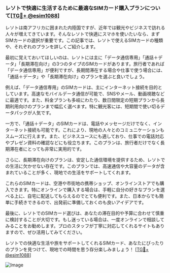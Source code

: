 ### レソトで快適に生活するために最適なSIMカード購入プランについて[[TG💪+ @esim1088](https://t.me/s/esim1088)]

レソトは南アフリカに囲まれた内陸国ですが、近年では観光やビジネスで訪れる人々が増えてきています。そんなレソトで快適にスマホを使いたいなら、まずSIMカードの選択が重要です。この記事では、レソトで使えるSIMカードの種類や、それぞれのプランを詳しくご紹介します。

最初に覚えておいてほしいのは、レソトには主に「データ通信専用」「通話＋データ」「長期滞在向け」の3つのタイプのSIMカードがあります。旅行者であれば「データ通信専用」が便利ですが、長期間滞在する場合や仕事で使う場合には、「通話＋データ」や「長期滞在向け」のプランを選ぶと良いでしょう。

例えば、「データ通信専用」のSIMカードは、主にインターネット接続を目的としています。高速なモバイルデータ通信が可能で、SNSやメール、動画視聴などに最適です。また、料金プランも多岐にわたり、数日間限定の短期プランから長期利用向けのプランまで幅広く選べます。特に観光客には、短期間で使い切るデータパックが人気です。

一方で、「通話＋データ」のSIMカードは、電話やメッセージだけでなく、インターネット接続も可能です。これにより、現地の人々とのコミュニケーションもスムーズに行えます。また、ビジネスユースにも適しており、仕事での電話対応やプレゼン資料の確認などにも役立ちます。このプランは、旅行者だけでなく長期滞在者にとっても非常に実用的です。

さらに、長期滞在向けのプランは、安定した通信環境を提供するため、レソトでの生活に欠かせない存在です。このプランでは、高速通信や大容量のデータが含まれていることが多く、現地での生活をサポートしてくれます。

これらのSIMカードは、空港や市街地の携帯ショップ、オンラインストアでも購入できます。特にオンラインで購入する場合は、手軽に自分の好きなプランを選べる上に、自宅に配送してもらえるのでとても便利です。また、日本からでも簡単に手続きできるので、出発前に準備しておくのも良いアイデアです。

最後に、レソトでのSIMカード選びは、あなたの滞在目的や予算に合わせて慎重に検討することが大切です。もし迷っている場合は、一度オンラインで相談してみることをお勧めします。プロのスタッフが丁寧に対応してくれるサイトもありますので、ぜひ活用してみてください。

レソトでの快適な生活や旅をサポートしてくれるSIMカード、あなたにぴったりのプランを見つけて、現地での時間を思う存分楽しみましょう！ [[TG💪+ @esim1088](https://t.me/s/esim1088)]

![Image](https://i.postimg.cc/Y0z9fWf4/image.png)